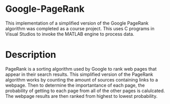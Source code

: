 # Google-PageRank
This implementation of a simplified version of the Google PageRank algorithm was completed as a course project. This uses C programs in Visual Studios to invoke the MATLAB engine to process data.

# Description
PageRank is a sorting algorithm used by Google to rank web pages that appear in their search results. This simplified version of the PageRank algorithm works by counting the amount of sources containing links to a webpage. Then to determine the importantance of each page, the probability of getting to each page from all of the other pages is calulcated. The webpage results are then ranked from highest to lowest probability.
